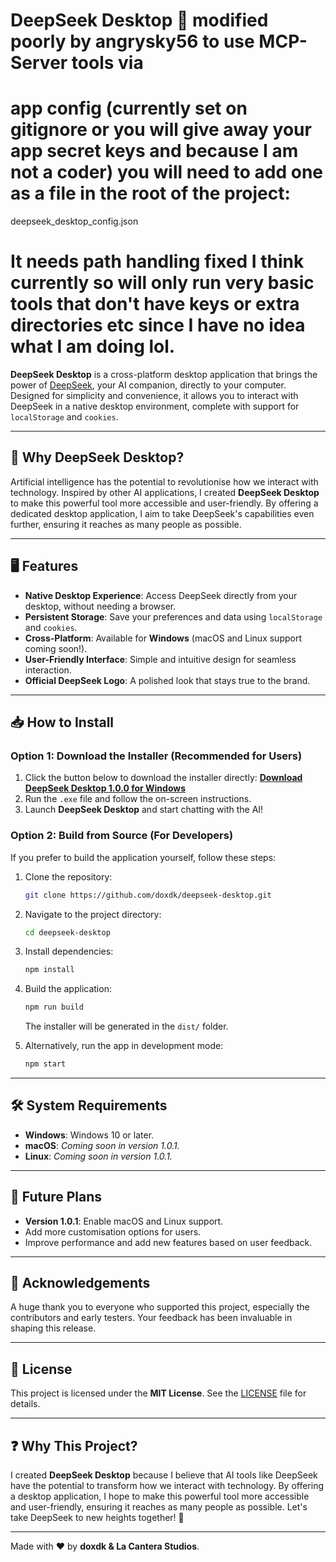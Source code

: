 # DeepSeek Desktop 🚀 modified poorly by angrysky56 to use MCP-Server tools via


# app config (currently set on gitignore or you will give away your app secret keys and because I am not a coder) you will need to add one as a file in the root of the project:
deepseek_desktop_config.json

# It needs path handling fixed I think currently so will only run very basic tools that don't have keys or extra directories etc since I have no idea what I am doing lol.

**DeepSeek Desktop** is a cross-platform desktop application that brings the power of [DeepSeek](https://chat.deepseek.com/), your AI companion, directly to your computer. Designed for simplicity and convenience, it allows you to interact with DeepSeek in a native desktop environment, complete with support for `localStorage` and `cookies`.

---

## 🌟 **Why DeepSeek Desktop?**

Artificial intelligence has the potential to revolutionise how we interact with technology. Inspired by other AI applications, I created **DeepSeek Desktop** to make this powerful tool more accessible and user-friendly. By offering a dedicated desktop application, I aim to take DeepSeek's capabilities even further, ensuring it reaches as many people as possible.

---

## 🖥️ **Features**

- **Native Desktop Experience**: Access DeepSeek directly from your desktop, without needing a browser.
- **Persistent Storage**: Save your preferences and data using `localStorage` and `cookies`.
- **Cross-Platform**: Available for **Windows** (macOS and Linux support coming soon!).
- **User-Friendly Interface**: Simple and intuitive design for seamless interaction.
- **Official DeepSeek Logo**: A polished look that stays true to the brand.

---

## 📥 **How to Install**

### Option 1: Download the Installer (Recommended for Users)
1. Click the button below to download the installer directly:
   [**Download DeepSeek Desktop 1.0.0 for Windows**](https://github.com/doxdk/deepseek-desktop/releases/download/RELEASE/DeepSeek.Setup.1.0.0.exe)
2. Run the `.exe` file and follow the on-screen instructions.
3. Launch **DeepSeek Desktop** and start chatting with the AI!

### Option 2: Build from Source (For Developers)
If you prefer to build the application yourself, follow these steps:

1. Clone the repository:
   ```bash
   git clone https://github.com/doxdk/deepseek-desktop.git
   ```
2. Navigate to the project directory:
   ```bash
   cd deepseek-desktop
   ```
3. Install dependencies:
   ```bash
   npm install
   ```
4. Build the application:
   ```bash
   npm run build
   ```
   The installer will be generated in the `dist/` folder.

5. Alternatively, run the app in development mode:
   ```bash
   npm start
   ```

---

## 🛠️ **System Requirements**

- **Windows**: Windows 10 or later.
- **macOS**: *Coming soon in version 1.0.1.*
- **Linux**: *Coming soon in version 1.0.1.*

---

## 🚀 **Future Plans**

- **Version 1.0.1**: Enable macOS and Linux support.
- Add more customisation options for users.
- Improve performance and add new features based on user feedback.

---

## 🙏 **Acknowledgements**

A huge thank you to everyone who supported this project, especially the contributors and early testers. Your feedback has been invaluable in shaping this release.

---

## 📜 **License**

This project is licensed under the **MIT License**. See the [LICENSE](LICENSE) file for details.

---

## ❓ **Why This Project?**

I created **DeepSeek Desktop** because I believe that AI tools like DeepSeek have the potential to transform how we interact with technology. By offering a desktop application, I hope to make this powerful tool more accessible and user-friendly, ensuring it reaches as many people as possible. Let's take DeepSeek to new heights together! 🚀

---

Made with ❤️ by **doxdk & La Cantera Studios**.
